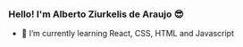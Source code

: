 ### Hello! I'm Alberto Ziurkelis de Araujo 😎

- 🌱 I’m currently learning React, CSS, HTML and Javascript

<!--<a href="https://github.com/anuraghazra/github-readme-stats">
  <img height=200 align="center" src="https://github-readme-stats.vercel.app/api?username=Alberto" />
</a>
<a href="https://github.com/anuraghazra/convoychat">
  <img height=200 align="center" src="https://github-readme-stats.vercel.app/api/top-langs?username=Alberto&layout=compact&langs_count=8&card_width=320" />
</a>-->
